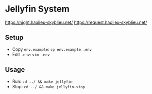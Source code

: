 # Jellyfin System

<https://night.haolieu-skyblieu.net/> <https://request.haolieu-skyblieu.net/>

## Setup

* Copy `env.example`: `cp env.example .env`
* Edit `.env`: `vim .env`

## Usage

* Run: `cd ../ && make jellyfin`
* Stop: `cd ../ && make jellyfin-stop`